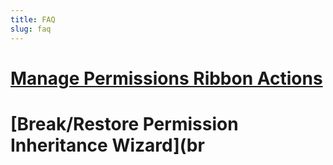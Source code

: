 ```yaml
---
title: FAQ
slug: faq
---
```


# [Manage Permissions Ribbon Actions](manage-permissions-ribbon-actions.md)
# [Break/Restore Permission Inheritance Wizard](br